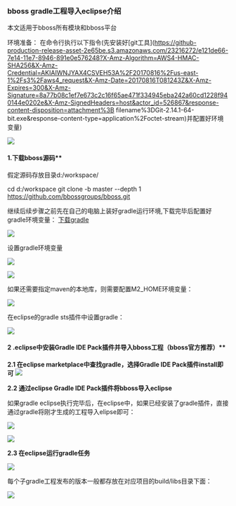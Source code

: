 ### bboss gradle工程导入eclipse介绍

本文适用于bboss所有模块和bboss平台

环境准备：
在命令行执行以下指令(先安装好[git工具](https://github-production-release-asset-2e65be.s3.amazonaws.com/23216272/e121de66-7e14-11e7-8946-891e0e576248?X-Amz-Algorithm=AWS4-HMAC-SHA256&X-Amz-Credential=AKIAIWNJYAX4CSVEH53A%2F20170816%2Fus-east-1%2Fs3%2Faws4_request&X-Amz-Date=20170816T081243Z&X-Amz-Expires=300&X-Amz-Signature=8a77b08c1ef7e673c2c16f65ae471f334945eba242a60cd1228f940144e0202e&X-Amz-SignedHeaders=host&actor_id=526867&response-content-disposition=attachment%3B filename%3DGit-2.14.1-64-bit.exe&response-content-type=application%2Foctet-stream)并配置好环境变量)

![](images/bboss/3e8f14a6-c21a-3ddf-995a-c66d0707827e1.png)

#### 1.下载bboss源码**

假定源码存放目录d:/workspace/

cd d:/workspace
git clone -b master --depth 1 https://github.com/bbossgroups/bboss.git

继续后续步骤之前先在自己的电脑上装好gradle运行环境,下载完毕后配置好gradle环境变量：
[下载gradle](https://gradle.org/releases)  

![](images/bboss/1e28d95c-4884-3057-a6ea-8e2f178abc0f.png)

设置gradle环境变量

![](images/bboss/e9a82561-3edf-3dd9-a6c1-b4676817a398.png)

![](images/bboss/7f1c4f3b-783d-37bb-b7f4-274ea693b76a.png)

如果还需要指定maven的本地库，则需要配置M2_HOME环境变量：

![](images/bboss/40647d96-5017-3a8d-a7db-b7ba7b099463.jpg)

在eclipse的gradle sts插件中设置gradle：

![](images/bboss/8c327b3a-61f4-369b-9690-7f8a6031fc3a.png)

#### 2 .eclipse中安装Gradle IDE Pack插件并导入bboss工程（bboss官方推荐）**

**2.1 在eclipse marketplace中查找gradle，选择Gradle IDE Pack插件install即可**
 ![](images/bboss/06412d8a-cad2-3f07-b78d-831b2768e865.png) 

  **2.2 通过eclipse Gradle IDE Pack插件将bboss导入eclipse**

如果gradle eclipse执行完毕后，在eclipse中，如果已经安装了gradle插件，直接通过gradle将刚才生成的工程导入elipse即可：  

![](images/bboss/6e2ba14e-030f-3851-bf79-a064c216cb90.jpg)

![](images/bboss/67fc5ac1-5837-317b-8830-05dd9af5d351.jpg)

**2.3 在eclipse运行gradle任务**

![](images/bboss/3abbd765-8f9d-3e6b-9ef0-8a690f175aa0.jpg)

每个子gradle工程发布的版本一般都存放在对应项目的build/libs目录下面：

![](images/bboss/59f5344e-bbdc-39fb-92ca-0a4941375917.png)

